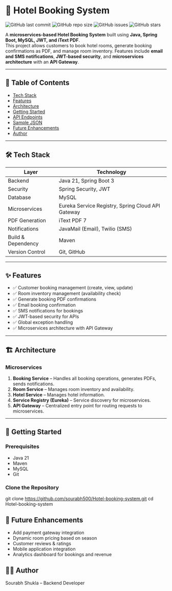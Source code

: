 # 🏨 Hotel Booking System

![GitHub last commit](https://img.shields.io/github/last-commit/sourabh500/Hotel-booking-system?style=for-the-badge)
![GitHub repo size](https://img.shields.io/github/repo-size/sourabh500/Hotel-booking-system?style=for-the-badge)
![GitHub issues](https://img.shields.io/github/issues/sourabh500/Hotel-booking-system?style=for-the-badge)
![GitHub stars](https://img.shields.io/github/stars/sourabh500/Hotel-booking-system?style=for-the-badge)

A **microservices-based Hotel Booking System** built using **Java, Spring Boot, MySQL, JWT, and iText PDF**.  
This project allows customers to book hotel rooms, generate booking confirmations as PDF, and manage room inventory. Features include **email and SMS notifications**, **JWT-based security**, and **microservices architecture** with an **API Gateway**.

---

## 📌 Table of Contents
- [Tech Stack](#-tech-stack)
- [Features](#-features)
- [Architecture](#-architecture)
- [Getting Started](#-getting-started)
- [API Endpoints](#-api-endpoints)
- [Sample JSON](#-sample-json)
- [Future Enhancements](#-future-enhancements)
- [Author](#-author)

---

## 🛠 Tech Stack

| Layer | Technology |
|-------|------------|
| Backend | Java 21, Spring Boot 3 |
| Security | Spring Security, JWT |
| Database | MySQL |
| Microservices | Eureka Service Registry, Spring Cloud API Gateway |
| PDF Generation | iText PDF 7 |
| Notifications | JavaMail (Email), Twilio (SMS) |
| Build & Dependency | Maven |
| Version Control | Git, GitHub |

---

## ✨ Features

- ✅ Customer booking management (create, view, update)
- ✅ Room inventory management (availability check)
- ✅ Generate booking PDF confirmations
- ✅ Email booking confirmation
- ✅ SMS notifications for bookings
- ✅ JWT-based security for APIs
- ✅ Global exception handling
- ✅ Microservices architecture with API Gateway

---

## 🏗 Architecture

### Microservices

1. **Booking Service** – Handles all booking operations, generates PDFs, sends notifications.  
2. **Room Service** – Manages room inventory and availability.  
3. **Hotel Service** – Manages hotel information.  
4. **Service Registry (Eureka)** – Service discovery for microservices.  
5. **API Gateway** – Centralized entry point for routing requests to microservices.

---

## 🚀 Getting Started

### Prerequisites

- Java 21
- Maven
- MySQL
- Git

### Clone the Repository

git clone https://github.com/sourabh500/Hotel-booking-system.git
cd Hotel-booking-system

## 🔮 Future Enhancements

- Add payment gateway integration
- Dynamic room pricing based on season
- Customer reviews & ratings
- Mobile application integration
- Analytics dashboard for bookings and revenue

## 👨‍💻 Author

Sourabh Shukla – Backend Developer
